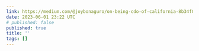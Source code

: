 ```yaml
---
link: https://medium.com/@joybonaguro/on-being-cdo-of-california-8b34f0496707
date: 2023-06-01 23:22 UTC
# published: false
published: true
title: ''
tags: []
---
```



